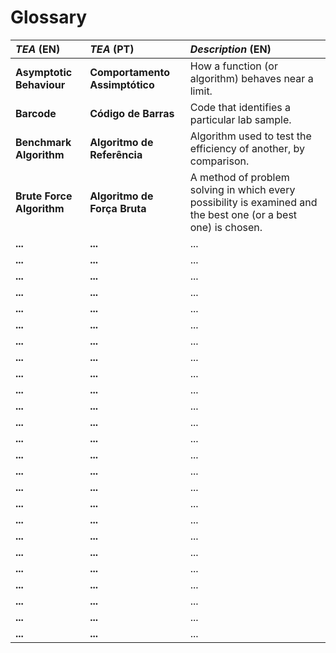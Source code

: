 # Glossary

| **_TEA_** (EN)  | **_TEA_** (PT) | **_Description_** (EN)                                           |                                       
|:------------------------|:-----------------|:--------------------------------------------|
| **Asymptotic Behaviour** | **Comportamento Assimptótico** | How a function (or algorithm) behaves near a limit. |
| **Barcode** | **Código de Barras** | Code that identifies a particular lab sample.|
| **Benchmark Algorithm** | **Algoritmo de Referência** | Algorithm used to test the efficiency of another, by comparison.|
| **Brute Force Algorithm** | **Algoritmo de Força Bruta** |  A method of problem solving in which every possibility is examined and the best one (or a best one) is chosen.|
| **...** | **...** | ...|
| **...** | **...** | ...|
| **...** | **...** | ...|
| **...** | **...** | ...|
| **...** | **...** | ...|
| **...** | **...** | ...|
| **...** | **...** | ...|
| **...** | **...** | ...|
| **...** | **...** | ...|
| **...** | **...** | ...|
| **...** | **...** | ...|
| **...** | **...** | ...|
| **...** | **...** | ...|
| **...** | **...** | ...|
| **...** | **...** | ...|
| **...** | **...** | ...|
| **...** | **...** | ...|
| **...** | **...** | ...|
| **...** | **...** | ...|
| **...** | **...** | ...|
| **...** | **...** | ...|
| **...** | **...** | ...|
| **...** | **...** | ...|
| **...** | **...** | ...|
| **...** | **...** | ...|








